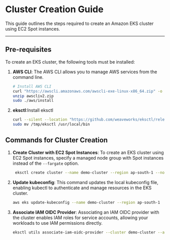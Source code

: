 # Cluster Creation Guide

This guide outlines the steps required to create an Amazon EKS cluster using EC2 Spot instances.

---

## Pre-requisites

To create an EKS cluster, the following tools must be installed:

1. **AWS CLI**: The AWS CLI allows you to manage AWS services from the command line.
   ```bash
   # Install AWS CLI
   curl "https://awscli.amazonaws.com/awscli-exe-linux-x86_64.zip" -o "awscliv2.zip"
   unzip awscliv2.zip
   sudo ./aws/install

2. **eksctl**:Install eksctl
   ```bash
   curl --silent --location "https://github.com/weaveworks/eksctl/releases/download/latest_release/eksctl_$(uname -s)_amd64.tar.gz" | tar xz -C /tmp
   sudo mv /tmp/eksctl /usr/local/bin

## Commands for Cluster Creation
1. **Create Cluster with EC2 Spot Instances**: To create an EKS cluster using EC2 Spot instances, specify a managed node group with Spot instances instead of the `--fargate` option.
   ```bash
    eksctl create cluster --name demo-cluster --region ap-south-1 --nodes 3 --nodes-min 1 --nodes-max 4 --node-type t3.medium --managed --spot

2. **Update kubeconfig**: This command updates the local kubeconfig file, enabling kubectl to authenticate and manage resources in the EKS cluster.
   ```bash
   aws eks update-kubeconfig --name demo-cluster --region ap-south-1

3. **Associate IAM OIDC Provider**: Associating an IAM OIDC provider with the cluster enables IAM roles for service accounts, allowing your workloads to use IAM permissions directly.
   ```bash
   eksctl utils associate-iam-oidc-provider --cluster demo-cluster --approve

